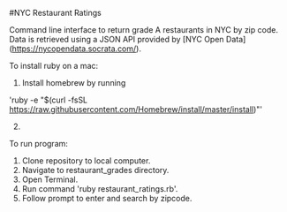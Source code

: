 #NYC Restaurant Ratings

Command line interface to return grade A restaurants in NYC by zip code. Data is retrieved using a JSON API provided by [NYC Open Data] (https://nycopendata.socrata.com/).

To install ruby on a mac:
1. Install homebrew by running 

'ruby -e "$(curl -fsSL https://raw.githubusercontent.com/Homebrew/install/master/install)"'

2. 

To run program:

1. Clone repository to local computer.
2. Navigate to restaurant_grades directory.
3. Open Terminal.
4. Run command 'ruby restaurant_ratings.rb'.
5. Follow prompt to enter and search by zipcode.

